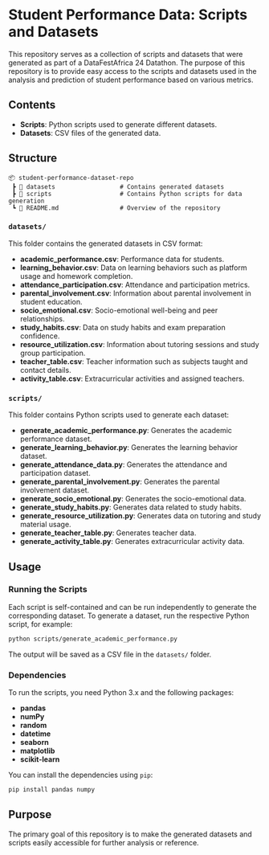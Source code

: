# Student Performance Data: Scripts and Datasets

This repository serves as a collection of scripts and datasets that were generated as part of a DataFestAfrica 24 Datathon. The purpose of this repository is to provide easy access to the scripts and datasets used in the analysis and prediction of student performance based on various metrics.

## Contents

- **Scripts**: Python scripts used to generate different datasets.
- **Datasets**: CSV files of the generated data.

## Structure

```plaintext
📦 student-performance-dataset-repo
 ┣ 📂 datasets                  # Contains generated datasets
 ┣ 📂 scripts                   # Contains Python scripts for data generation
 ┗ 📜 README.md                 # Overview of the repository
```

### `datasets/`
This folder contains the generated datasets in CSV format:
- **academic_performance.csv**: Performance data for students.
- **learning_behavior.csv**: Data on learning behaviors such as platform usage and homework completion.
- **attendance_participation.csv**: Attendance and participation metrics.
- **parental_involvement.csv**: Information about parental involvement in student education.
- **socio_emotional.csv**: Socio-emotional well-being and peer relationships.
- **study_habits.csv**: Data on study habits and exam preparation confidence.
- **resource_utilization.csv**: Information about tutoring sessions and study group participation.
- **teacher_table.csv**: Teacher information such as subjects taught and contact details.
- **activity_table.csv**: Extracurricular activities and assigned teachers.

### `scripts/`
This folder contains Python scripts used to generate each dataset:
- **generate_academic_performance.py**: Generates the academic performance dataset.
- **generate_learning_behavior.py**: Generates the learning behavior dataset.
- **generate_attendance_data.py**: Generates the attendance and participation dataset.
- **generate_parental_involvement.py**: Generates the parental involvement dataset.
- **generate_socio_emotional.py**: Generates the socio-emotional data.
- **generate_study_habits.py**: Generates data related to study habits.
- **generate_resource_utilization.py**: Generates data on tutoring and study material usage.
- **generate_teacher_table.py**: Generates teacher data.
- **generate_activity_table.py**: Generates extracurricular activity data.

## Usage

### Running the Scripts

Each script is self-contained and can be run independently to generate the corresponding dataset. To generate a dataset, run the respective Python script, for example:

```bash
python scripts/generate_academic_performance.py
```

The output will be saved as a CSV file in the `datasets/` folder.

### Dependencies

To run the scripts, you need Python 3.x and the following packages:
- **pandas**
- **numPy**
- **random**
- **datetime**
- **seaborn**
- **matplotlib**
- **scikit-learn**

You can install the dependencies using `pip`:

```bash
pip install pandas numpy
```

## Purpose

The primary goal of this repository is to make the generated datasets and scripts easily accessible for further analysis or reference. 
